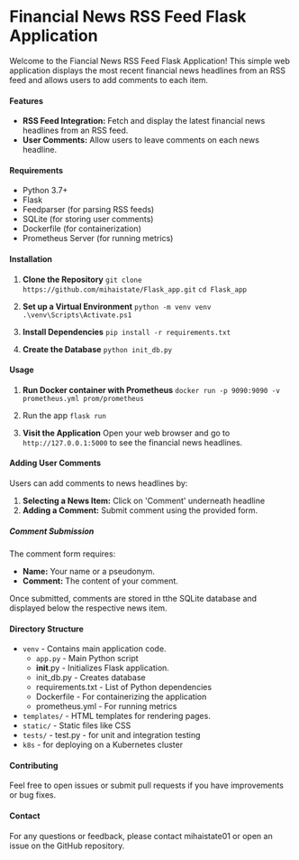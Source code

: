 # Financial News RSS Feed Flask Application

Welcome to the Fiancial News RSS Feed Flask Application! This simple web application displays the most recent financial news headlines from an RSS feed and allows users to add comments to each item.

#### Features
* **RSS Feed Integration:** Fetch and display the latest financial news headlines from an RSS feed.
* **User Comments:** Allow users to leave comments on each news headline.

#### Requirements
* Python 3.7+
* Flask
* Feedparser (for parsing RSS feeds)
* SQLite (for storing user comments)
* Dockerfile (for containerization)
* Prometheus Server (for running metrics)

#### Installation

1. **Clone the Repository**
``git clone https://github.com/mihaistate/Flask_app.git``
``cd Flask_app``

2. **Set up a Virtual Environment**
``python -m venv venv``
``.\venv\Scripts\Activate.ps1``

3. **Install Dependencies**
``pip install -r requirements.txt``

4. **Create the Database**
``python init_db.py``

#### Usage

1. **Run Docker container with Prometheus**
``docker run -p 9090:9090 -v prometheus.yml prom/prometheus``

2. Run the app
``flask run``

3. **Visit the Application**
Open your web browser and go to `http://127.0.0.1:5000` to see the financial news headlines.

#### Adding User Comments
Users can add comments to news headlines by:
1. **Selecting a News Item:** Click on 'Comment' underneath headline
2. **Adding a Comment:** Submit comment using the provided form.

##### Comment Submission
The comment form requires:
* **Name:** Your name or a pseudonym.
* **Comment:** The content of your comment.

Once submitted, comments are stored in tthe SQLite database and displayed below the respective news item.

#### Directory Structure
* `venv` - Contains main application code.
    * `app.py` - Main Python script
    * __init__.py - Initializes Flask application.
    * init_db.py - Creates database
    * requirements.txt - List of Python dependencies
    * Dockerfile - For containerizing the application
    * prometheus.yml - For running metrics
* `templates/` - HTML templates for rendering pages.
* `static/` - Static files like CSS
* `tests/` - test.py - for unit and integration testing
* `k8s` - for deploying on a Kubernetes cluster

#### Contributing
Feel free to open issues or submit pull requests if you have improvements or bug fixes.

#### Contact
For any questions or feedback, please contact mihaistate01 or open an issue on the GitHub repository.
